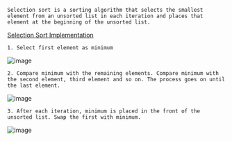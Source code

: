 ```
Selection sort is a sorting algorithm that selects the smallest element from an unsorted list in each iteration and places that element at the beginning of the unsorted list.
```
[Selection Sort Implementation](https://youtu.be/xWBP4lzkoyM)

```
1. Select first element as minimum
```
![image](https://user-images.githubusercontent.com/59710234/171263026-5f43268d-6de6-4bb6-b1f8-51762cab4c30.png)
```
2. Compare minimum with the remaining elements. Compare minimum with the second element, third element and so on. The process goes on until the last element.
```
![image](https://user-images.githubusercontent.com/59710234/171263233-fe4dca46-ecb4-4b35-9d84-688e74eddd2f.png)
```
3. After each iteration, minimum is placed in the front of the unsorted list. Swap the first with minimum.
```
![image](https://user-images.githubusercontent.com/59710234/171263710-cedcfc4f-5d33-47e7-8ede-9d807308dcc3.png)
